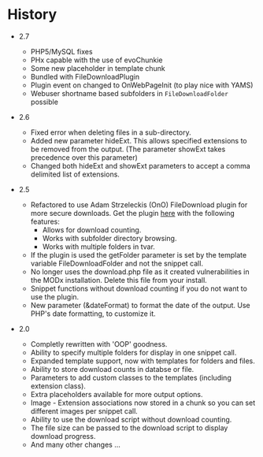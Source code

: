 # History

- 2.7
    - PHP5/MySQL fixes
    - PHx capable with the use of evoChunkie
    - Some new placeholder in template chunk
    - Bundled with FileDownloadPlugin
    - Plugin event on changed to OnWebPageInit (to play nice with YAMS)
    - Webuser shortname based subfolders in `FileDownloadFolder` possible

- 2.6
    - Fixed error when deleting files in a sub-directory.
    - Added new parameter hideExt. This allows specified extensions to be removed from the output. (The parameter showExt takes precedence over this parameter)
    - Changed both hideExt and showExt parameters to accept a comma delimited list of extensions.
    
- 2.5
    - Refactored to use Adam Strzeleckis (OnO) FileDownload plugin for more secure downloads. Get the plugin [here](http://modx.com/extras/package/filedownloadplugin) with the following features:
	    - Allows for download counting.
	    - Works with subfolder directory browsing.
	    - Works with multiple folders in tvar.
    - If the plugin is used the getFolder parameter is set by the template variable FileDownloadFolder and not the snippet call.
    - No longer uses the download.php file as it created vulnerabilities in the MODx installation. Delete this file from your install.
    - Snippet functions without download counting if you do not want to use the plugin.
    - New parameter (&dateFormat) to format the date of the output. Use PHP's date formatting, to customize it.
		
- 2.0		
    - Completly rewritten with 'OOP' goodness.
    - Ability to specify multiple folders for display in one snippet call.
    - Expanded template support, now with templates for folders and files.
    - Ability to store download counts in databse or file.
    - Parameters to add custom classes to the templates (including extension class).
    - Extra placeholders available for more output options.
    - Image - Extension associations now stored in a chunk so you can set different images per snippet call.
    - Ability to use the download script without download counting.
    - The file size can be passed to the download script to display download progress.
    - And many other changes ...
